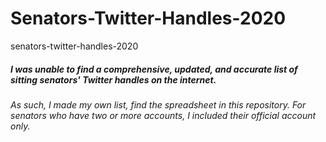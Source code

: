 # Senators-Twitter-Handles-2020
senators-twitter-handles-2020
<H5> I was unable to find a comprehensive, updated, and accurate list of sitting senators' Twitter handles on the internet.</h5>
<h6>As such, I made my own list, find the spreadsheet in this repository. For senators who have two or more accounts, I included their official account only.</h6>

